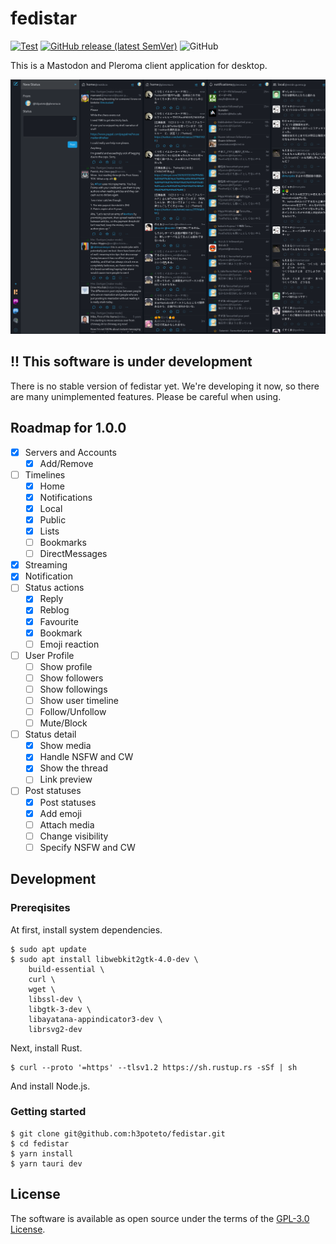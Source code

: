 # fedistar
[![Test](https://github.com/h3poteto/fedistar/actions/workflows/test.yml/badge.svg)](https://github.com/h3poteto/fedistar/actions/workflows/test.yml)
[![GitHub release (latest SemVer)](https://img.shields.io/github/v/release/h3poteto/fedistar)](https://github.com/h3poteto/fedistar/releases)
![GitHub](https://img.shields.io/github/license/h3poteto/fedistar)

This is a Mastodon and Pleroma client application for desktop.

![screenshot](screenshot.png)

## !! This software is under development
There is no stable version of fedistar yet. We're developing it now, so there are many unimplemented features.
Please be careful when using.

## Roadmap for 1.0.0
- [x] Servers and Accounts
    - [x] Add/Remove
- [ ] Timelines
    - [x] Home
    - [x] Notifications
    - [x] Local
    - [x] Public
    - [x] Lists
    - [ ] Bookmarks
    - [ ] DirectMessages
- [x] Streaming
- [x] Notification
- [ ] Status actions
    - [x] Reply
    - [x] Reblog
    - [x] Favourite
    - [x] Bookmark
    - [ ] Emoji reaction
- [ ] User Profile
    - [ ] Show profile
    - [ ] Show followers
    - [ ] Show followings
    - [ ] Show user timeline
    - [ ] Follow/Unfollow
    - [ ] Mute/Block
- [ ] Status detail
    - [x] Show media
    - [x] Handle NSFW and CW
    - [x] Show the thread
    - [ ] Link preview
- [ ] Post statuses
    - [x] Post statuses
    - [x] Add emoji
    - [ ] Attach media
    - [ ] Change visibility
    - [ ] Specify NSFW and CW

## Development
### Prereqisites
At first, install system dependencies.

```
$ sudo apt update
$ sudo apt install libwebkit2gtk-4.0-dev \
    build-essential \
    curl \
    wget \
    libssl-dev \
    libgtk-3-dev \
    libayatana-appindicator3-dev \
    librsvg2-dev
```

Next, install Rust.

```
$ curl --proto '=https' --tlsv1.2 https://sh.rustup.rs -sSf | sh
```

And install Node.js.

### Getting started

```
$ git clone git@github.com:h3poteto/fedistar.git
$ cd fedistar
$ yarn install
$ yarn tauri dev
```

## License
The software is available as open source under the terms of the [GPL-3.0 License](https://www.gnu.org/licenses/gpl-3.0.en.html).

